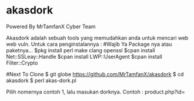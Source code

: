 # akasdork
Powered By MrTamfanX Cyber Team

Akasdork adalah sebuah tools yang memudahkan anda untuk mencari web web vuln. Untuk cara penginstalannya :
#Wajib Ya Package nya atau paketnya...
$pkg install perl make clang openssl
$cpan install Net::SSLeay::Handle
$cpan install LWP::UserAgent
$cpan install Filter::Crypto

#Next To Clone
$ git globe https://github.com/MrTamfanX/akasdork
$ cd akasdork
$ perl akas-dork.pl

Pilih nomernya contoh 1, lalu masukan dorknya. Contoh : product.php?id=
